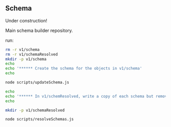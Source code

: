 ## Schema

Under construction!

Main schema builder repository.

run:

```zsh
rm -r v1/schema
rm -r v1/schemaResolved
mkdir -p v1/schema
echo
echo '****** Create the schema for the objects in v1/schema'
echo

node scripts/updateSchema.js

echo
echo '****** In v1/schemResolved, write a copy of each schema but removed all "allOf" and explicit "$refs" except if would be recursive (which would make infinitely long file)'
echo

mkdir -p v1/schemaResolved

node scripts/resolveSchemas.js
```

